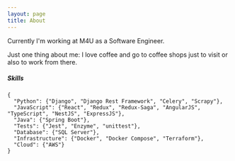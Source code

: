 ```yaml
---
layout: page
title: About
---
```


Currently I'm working at M4U as a Software Engineer.

Just one thing about me: I love coffee and go to coffee shops just to visit or also to work from there.

##### Skills

```
{
  "Python": {"Django", "Django Rest Framework", "Celery", "Scrapy"},
  "JavaScript": {"React", "Redux", "Redux-Saga", "AngularJS", "TypeScript", "NestJS", "ExpressJS"},
  "Java": {"Spring Boot"},
  "Tests": {"Jest", "Enzyme", "unittest"},
  "Database": {"SQL Server"},
  "Infrastructure": {"Docker", "Docker Compose", "Terraform"},
  "Cloud": {"AWS"}
}
```
